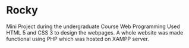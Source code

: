 # Rocky
Mini Project during the undergraduate Course Web Programming
Used HTML 5 and CSS 3 to design the webpages. A whole website was made functional using PHP which was hosted on XAMPP server.
